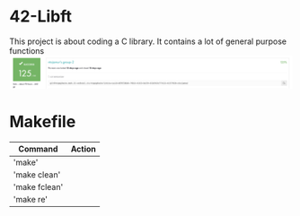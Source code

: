 # 42-Libft
This project is about coding a C library.
It contains a lot of general purpose functions
![Screenshot](result.png)
# Makefile
|Command | Action|
|--------|-------|
| 'make' |       |
|'make clean'|       |
|'make fclean'|       |
|'make re'|       |

